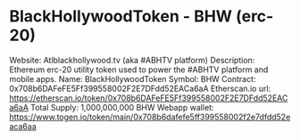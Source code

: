 # BlackHollywoodToken - BHW (erc-20)
Website: Atlblackhollywood.tv (aka #ABHTV platform)
Description: Ethereum erc-20 utility token used to power the #ABHTV platform and mobile apps.
Name: BlackHollywoodToken 
Symbol: BHW
Contract: 0x708b6DAFeFE5Ff399558002F2E7DFdd52EACa6aA
Etherscan.io url: https://etherscan.io/token/0x708b6DAFeFE5Ff399558002F2E7DFdd52EACa6aA
Total Supply: 1,000,000,000 BHW
Webapp wallet: https://www.togen.io/token/main/0x708b6dafefe5ff399558002f2e7dfdd52eaca6aa
